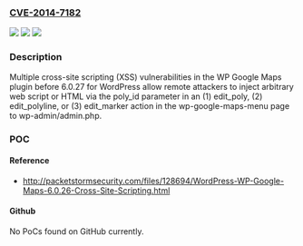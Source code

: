 ### [CVE-2014-7182](https://cve.mitre.org/cgi-bin/cvename.cgi?name=CVE-2014-7182)
![](https://img.shields.io/static/v1?label=Product&message=n%2Fa&color=blue)
![](https://img.shields.io/static/v1?label=Version&message=n%2Fa&color=blue)
![](https://img.shields.io/static/v1?label=Vulnerability&message=n%2Fa&color=brighgreen)

### Description

Multiple cross-site scripting (XSS) vulnerabilities in the WP Google Maps plugin before 6.0.27 for WordPress allow remote attackers to inject arbitrary web script or HTML via the poly_id parameter in an (1) edit_poly, (2) edit_polyline, or (3) edit_marker action in the wp-google-maps-menu page to wp-admin/admin.php.

### POC

#### Reference
- http://packetstormsecurity.com/files/128694/WordPress-WP-Google-Maps-6.0.26-Cross-Site-Scripting.html

#### Github
No PoCs found on GitHub currently.

